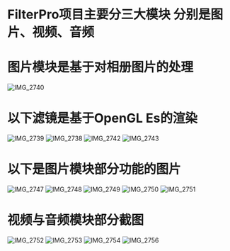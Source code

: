 
# FilterPro项目主要分三大模块 分别是图片、视频、音频

# 图片模块是基于对相册图片的处理
[IMG_2740]:https://github.com/MuZeQiu/FilterPro/blob/master/IMG_2740.PNG
![IMG_2740]

# 以下滤镜是基于OpenGL Es的渲染
[IMG_2739]:https://github.com/MuZeQiu/FilterPro/blob/master/IMG_2739.PNG
[IMG_2738]:https://github.com/MuZeQiu/FilterPro/blob/master/IMG_2738.PNG
[IMG_2742]:https://github.com/MuZeQiu/FilterPro/blob/master/IMG_2742.PNG
[IMG_2743]:https://github.com/MuZeQiu/FilterPro/blob/master/IMG_2743.PNG
![IMG_2739]
![IMG_2738]
![IMG_2742]
![IMG_2743]

# 以下是图片模块部分功能的图片
[IMG_2747]:https://github.com/MuZeQiu/FilterPro/blob/master/IMG_2747.PNG
[IMG_2748]:https://github.com/MuZeQiu/FilterPro/blob/master/IMG_2748.PNG
[IMG_2749]:https://github.com/MuZeQiu/FilterPro/blob/master/IMG_2749.PNG
[IMG_2750]:https://github.com/MuZeQiu/FilterPro/blob/master/IMG_2750.PNG
[IMG_2751]:https://github.com/MuZeQiu/FilterPro/blob/master/IMG_2751.PNG
![IMG_2747]
![IMG_2748]
![IMG_2749]
![IMG_2750]
![IMG_2751]

# 视频与音频模块部分截图
[IMG_2752]:https://github.com/MuZeQiu/FilterPro/blob/master/IMG_2752.PNG
[IMG_2753]:https://github.com/MuZeQiu/FilterPro/blob/master/IMG_2753.PNG
[IMG_2754]:https://github.com/MuZeQiu/FilterPro/blob/master/IMG_2754.PNG
[IMG_2756]:https://github.com/MuZeQiu/FilterPro/blob/master/IMG_2756.PNG
![IMG_2752]
![IMG_2753]
![IMG_2754]
![IMG_2756]
